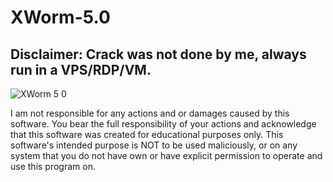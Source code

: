 # XWorm-5.0
## Disclaimer: Crack was not done by me, always run in a VPS/RDP/VM.

![XWorm 5 0](https://github.com/HamanHarasha/XWorm-5.0/assets/135638516/ce54d49f-9b25-4da9-b28f-909518a15a81)


I am not responsible for any actions and or damages caused by this software. You bear the full responsibility of your actions and acknowledge that this software was created for educational purposes only. This software's intended purpose is NOT to be used maliciously, or on any system that you do not have own or have explicit permission to operate and use this program on.
